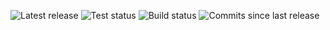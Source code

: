 ![Latest release](https://img.shields.io/github/v/release/mOctave/weftspace)
![Test status](https://img.shields.io/github/actions/workflow/status/mOctave/weftspace/ci-python.yml?label=tests)
![Build status](https://img.shields.io/github/actions/workflow/status/mOctave/weftspace/cd-python.yml)
![Commits since last release](https://img.shields.io/github/commits-since/mOctave/weftspace/latest)
